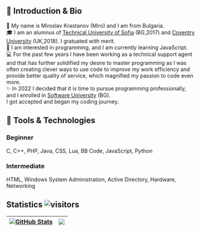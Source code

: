 ## 👋 Introduction & Bio
👦 My name is Miroslav Krastanov (Miro) and I am from Bulgaria. <br>
🎓 I am an alumnus of <a href="https://www.tu-sofia.bg/">Technical University of Sofia</a> (BG,2017) and <a href="https://www.coventry.ac.uk/">Coventry University</a> (UK,2018). I gratuated with merit. <br>
👀 I am interested in programming, and I am currently learning JavaScript. <br>
💻 For the past few years I have been working as a technical support agent and that has further solidified my desire to master programming as I was often creating clever ways to use code to improve my work efficiency and provide better quality of service, which magnified my passion to code even more. <br>
✨ In 2022 I decided that it is time to pursue programming professionally, and I enrolled in <a href="https://softuni.bg">Software University</a> (BG). 
<br> I got accepted and began my coding journey. <br>

## 🔭 Tools & Technologies
### Beginner
C, C++, PHP, Java, CSS, Lua, BB Code, JavaScript, Python <br>
### Intermediate
HTML, Windows System Administration, Active Directory, Hardware, Networking <br>

## Statistics  ![visitors](https://visitor-badge.glitch.me/badge?page_id=mirokrastanov)
| <a href="#"><img align="center" src="https://github-readme-stats.vercel.app/api?username=mirokrastanov&show_icons=true&include_all_commits=true&hide_border=true&theme=chartreuse-dark" alt="GitHub Stats" /></a> | <a href="#"><img align="center" src="https://github-readme-stats.vercel.app/api/top-langs/?username=mirokrastanov&layout=compact&hide_border=true&theme=chartreuse-dark" /></a> |
| ------------- | ------------- |
